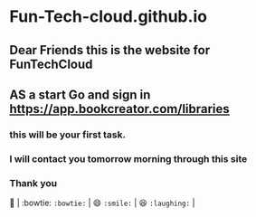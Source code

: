# Fun-Tech-cloud.github.io
## Dear Friends this is the website for FunTechCloud
## AS a start Go and sign in https://app.bookcreator.com/libraries

### this will be your first task.
### I will contact you tomorrow morning through this site

### Thank you
:rowboat:
| :bowtie: `:bowtie:` | :smile: `:smile:` | :laughing: `:laughing:` |
